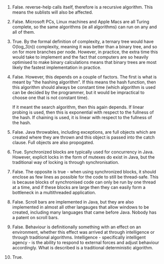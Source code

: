 1. False. reverse-help calls itself, therefore is a recursive algorithm. This means the sublists will also be affected.

2. False. Microsoft PCs, Linux machines and Apple Macs are all Turing complete, so the same algorithms (ie all algorithms) can run on any and all of them.

3. True. By the formal definition of complexity, a ternary tree would have O(log_3(n)) complexity, meaning it was better than a binary tree, and so on for more branches per node. However, in practice, the extra time this would take to implement and the fact that computers are so heavily optimised to make binary calculations means that binary trees are most likely the fastest implementation in practice.

4. False. However, this depends on a couple of factors. The first is what is meant by "the hashing algorithm". If this means the hash function, then this algorithm should always be constant time (which algorithm is used can be decided by the programmer, but it would be impractical to choose one that is not constant time).

	If it meant the search algorithm, then this again depends. If linear probing is used, then this is exponential with respect to the fullness of the hash. If chaining is used, it is linear with respect to the fullness of the hash.

5. False. Java throwables, including exceptions, are full objects which are created where they are thrown and this object is passed into the catch clause. Full objects are also propogated.

6. True. Synchronized blocks are typically used for concurrency in Java. However, explicit locks in the form of mutexes do exist in Java, but the traditional way of locking is through synchronisation.

7. False. The opposite is true - when using synchronized blocks, it should enclose as few lines as possible for the code to still be thread-safe. This is because blocks of synchronised code can only be run by one thread at a time, and if these blocks are large then they can easily form a bottleneck in a multithreaded application.

8. False. Scroll bars are implemented in Java, but they are also implemented in almost all other langauges that allow windows to be created, including many languages that came before Java. Nobody has a patent on scroll bars.

9. False. Behaviour is definitionally something with an effect on an environment, whether this effect was arrived at through intelligence or through traditional algorithms. Intelligence - specifically intelligent agency - is the ability to respond to external forces and adjust behaviour accordingly. What is described is a traditional deterministic algorithm.

10. True. 
